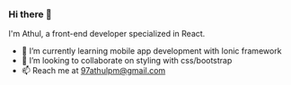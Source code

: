 ### Hi there 👋
I'm Athul, a front-end developer specialized in React.

<!--
**AthulPM97/AthulPM97** is a ✨ _special_ ✨ repository because its `README.md` (this file) appears on your GitHub profile.
-->

- 🌱 I’m currently learning mobile app development with Ionic framework
- 👯 I’m looking to collaborate on styling with css/bootstrap
- 📫 Reach me at 97athulpm@gmail.com

